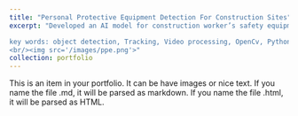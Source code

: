 ```yaml
---
title: "Personal Protective Equipment Detection For Construction Sites"
excerpt: "Developed an AI model for construction worker’s safety equipment detection. It detects if workers are wearing hardhat and vest on the construction site. It also tracks workers location and notify if someone is in dangerous zone. Main tasks were labelling the dataset for construction workers, hardhat and vest and then trained yolov3 from scratch for real time object detection. It was embedded on Nvidia Jetson board for real time object detection on construction site. <br/>

key words: object detection, Tracking, Video processing, OpenCv, Python
<br/><img src='/images/ppe.png'>"
collection: portfolio
---
```


This is an item in your portfolio. It can be have images or nice text. If you name the file .md, it will be parsed as markdown. If you name the file .html, it will be parsed as HTML.
